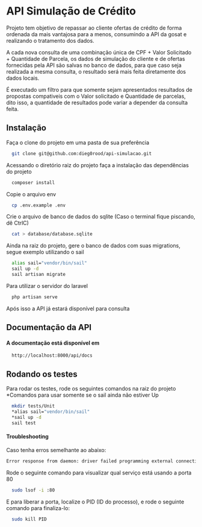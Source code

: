 
# API Simulação de Crédito

Projeto tem objetivo de repassar ao cliente ofertas de crédito de forma ordenada da mais vantajosa para a menos, consumindo a API da gosat e realizando o tratamento dos dados. 

A cada nova consulta de uma combinação única de CPF + Valor Solicitado + Quantidade de Parcela, os dados de simulação do cliente e de ofertas fornecidas pela API são salvas no banco de dados, para que caso seja realizada a mesma consulta, o resultado será mais feita diretamente dos dados locais.

É executado um fíltro para que somente sejam apresentados resultados de propostas compativeis com o Valor solicitado e Quantidade de parcelas, dito isso, a quantidade de resultados pode variar a depender da consulta feita.

## Instalação

Faça o clone do projeto em uma pasta de sua preferência

```bash
  git clone git@github.com:dieg0rood/api-simulacao.git
```

Acessando o diretório raiz do projeto faça a instalação das dependências do projeto

```bash
  composer install
```    

Copie o arquivo env

```bash
  cp .env.example .env
```

Crie o arquivo de banco de dados do sqlite
(Caso o terminal fique piscando, dê CtrlC)

```bash
  cat > database/database.sqlite
``` 

Ainda na raiz do projeto, gere o banco de dados com suas migrations, segue exemplo utilizando o sail

```bash
  alias sail="vendor/bin/sail"
  sail up -d 
  sail artisan migrate
```

Para utilizar o servidor do laravel

```bash
  php artisan serve
```  

Após isso a API já estará disponível para consulta


## Documentação da API

#### A documentação está disponível em

```http
  http://localhost:8000/api/docs
```

## Rodando os testes

Para rodar os testes, rode os seguintes comandos na raiz do projeto
*Comandos para usar somente se o sail ainda não estiver Up

```bash
  mkdir tests/Unit   
  *alias sail="vendor/bin/sail"
  *sail up -d 
  sail test
```


#### Troubleshooting

Caso tenha erros semelhante ao abaixo:

```bash
Error response from daemon: driver failed programming external connectivity on endpoint api-simulacao-laravel.test-1 (e1eaee2fe9d0ba510025c0acfc4d5d38a7de06175a339d3d5642e58da913387b): Error starting userland proxy: listen tcp4 0.0.0.0:80: bind: address already in use
```

Rode o seguinte comando para visualizar qual serviço está usando a porta 80

```bash
  sudo lsof -i :80
```

E para liberar a porta, localize o PID (ID do processo), e rode o seguinte comando para finaliza-lo:

```bash
  sudo kill PID
```